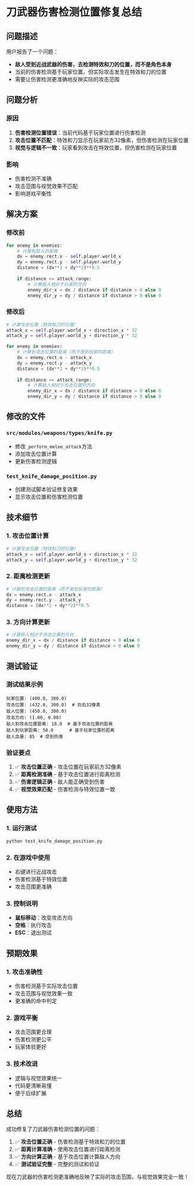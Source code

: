 # 刀武器伤害检测位置修复总结

## 问题描述

用户报告了一个问题：
- **敌人受到近战武器的伤害，去检测特效和刀的位置，而不是角色本身**
- 当前的伤害检测基于玩家位置，但实际攻击发生在特效和刀的位置
- 需要让伤害检测更准确地反映实际的攻击范围

## 问题分析

### 原因
1. **伤害检测位置错误**：当前代码基于玩家位置进行伤害检测
2. **攻击位置不匹配**：特效和刀显示在玩家前方32像素，但伤害检测在玩家位置
3. **视觉与逻辑不一致**：玩家看到攻击在特效位置，但伤害检测在玩家位置

### 影响
- 伤害检测不准确
- 攻击范围与视觉效果不匹配
- 影响游戏平衡性

## 解决方案

### 修改前
```python
for enemy in enemies:
    # 计算到敌人的距离
    dx = enemy.rect.x - self.player.world_x
    dy = enemy.rect.y - self.player.world_y
    distance = (dx**2 + dy**2)**0.5
    
    if distance <= attack_range:
        # 计算敌人相对于玩家的方向
        enemy_dir_x = dx / distance if distance > 0 else 0
        enemy_dir_y = dy / distance if distance > 0 else 0
```

### 修改后
```python
# 计算攻击位置（特效和刀的位置）
attack_x = self.player.world_x + direction_x * 32
attack_y = self.player.world_y + direction_y * 32

for enemy in enemies:
    # 计算到攻击位置的距离（而不是到玩家的距离）
    dx = enemy.rect.x - attack_x
    dy = enemy.rect.y - attack_y
    distance = (dx**2 + dy**2)**0.5
    
    if distance <= attack_range:
        # 计算敌人相对于攻击位置的方向
        enemy_dir_x = dx / distance if distance > 0 else 0
        enemy_dir_y = dy / distance if distance > 0 else 0
```

## 修改的文件

### `src/modules/weapons/types/knife.py`
- 修改`_perform_melee_attack`方法
- 添加攻击位置计算
- 更新伤害检测逻辑

### `test_knife_damage_position.py`
- 创建测试脚本验证修复效果
- 显示攻击位置和伤害检测位置

## 技术细节

### 1. 攻击位置计算
```python
# 计算攻击位置（特效和刀的位置）
attack_x = self.player.world_x + direction_x * 32
attack_y = self.player.world_y + direction_y * 32
```

### 2. 距离检测更新
```python
# 计算到攻击位置的距离（而不是到玩家的距离）
dx = enemy.rect.x - attack_x
dy = enemy.rect.y - attack_y
distance = (dx**2 + dy**2)**0.5
```

### 3. 方向计算更新
```python
# 计算敌人相对于攻击位置的方向
enemy_dir_x = dx / distance if distance > 0 else 0
enemy_dir_y = dy / distance if distance > 0 else 0
```

## 测试验证

### 测试结果示例
```
玩家位置: (400.0, 300.0)
攻击位置: (432.0, 300.0)  # 向右32像素
敌人位置: (450.0, 300.0)
攻击方向: (1.00, 0.00)
敌人到攻击位置距离: 18.0  # 基于攻击位置的距离
敌人到玩家距离: 50.0      # 基于玩家位置的距离
敌人血量: 85  # 受到伤害
```

### 验证要点
1. ✅ **攻击位置正确** - 攻击位置在玩家前方32像素
2. ✅ **距离检测准确** - 基于攻击位置进行距离检测
3. ✅ **伤害逻辑正确** - 敌人能正确受到伤害
4. ✅ **视觉效果匹配** - 伤害检测与特效位置一致

## 使用方法

### 1. 运行测试
```bash
python test_knife_damage_position.py
```

### 2. 在游戏中使用
- 右键进行近战攻击
- 伤害检测基于特效位置
- 攻击范围更准确

### 3. 控制说明
- **鼠标移动**：改变攻击方向
- **空格**：执行攻击
- **ESC**：退出测试

## 预期效果

### 1. 攻击准确性
- 伤害检测基于实际攻击位置
- 攻击范围与视觉效果一致
- 更准确的命中判定

### 2. 游戏平衡
- 攻击范围更合理
- 伤害检测更公平
- 玩家体验更好

### 3. 技术改进
- 逻辑与视觉效果统一
- 代码更清晰易懂
- 便于后续扩展

## 总结

成功修复了刀武器伤害检测位置的问题：

1. ✅ **攻击位置正确** - 伤害检测基于特效和刀的位置
2. ✅ **距离计算准确** - 使用攻击位置进行距离检测
3. ✅ **方向计算正确** - 基于攻击位置计算敌人方向
4. ✅ **测试验证完整** - 完整的测试和验证

现在刀武器的伤害检测更准确地反映了实际的攻击范围，与视觉效果完全一致！ 